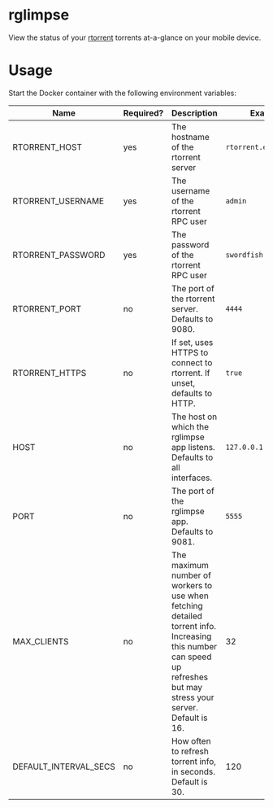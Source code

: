 # rglimpse

View the status of your [rtorrent](https://github.com/rakshasa/rtorrent) torrents at-a-glance on your mobile device.

# Usage

Start the Docker container with the following environment variables:

| Name                  | Required? | Description                                                                                                                                                        | Example                |
| --------------------- | --------- | ------------------------------------------------------------------------------------------------------------------------------------------------------------------ | ---------------------- |
| RTORRENT_HOST         | yes       | The hostname of the rtorrent server                                                                                                                                | `rtorrent.example.com` |
| RTORRENT_USERNAME     | yes       | The username of the rtorrent RPC user                                                                                                                              | `admin`                |
| RTORRENT_PASSWORD     | yes       | The password of the rtorrent RPC user                                                                                                                              | `swordfish`            |
| RTORRENT_PORT         | no        | The port of the rtorrent server. Defaults to 9080.                                                                                                                 | `4444`                 |
| RTORRENT_HTTPS        | no        | If set, uses HTTPS to connect to rtorrent. If unset, defaults to HTTP.                                                                                             | `true`                 |
| HOST                  | no        | The host on which the rglimpse app listens. Defaults to all interfaces.                                                                                            | `127.0.0.1`            |
| PORT                  | no        | The port of the rglimpse app. Defaults to 9081.                                                                                                                    | `5555`                 |
| MAX_CLIENTS           | no        | The maximum number of workers to use when fetching detailed torrent info. Increasing this number can speed up refreshes but may stress your server. Default is 16. | 32                     |
| DEFAULT_INTERVAL_SECS | no        | How often to refresh torrent info, in seconds. Default is 30.                                                                                                      | 120                    |
